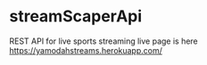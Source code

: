 # streamScaperApi
REST API for live sports streaming
live page is here https://yamodahstreams.herokuapp.com/
